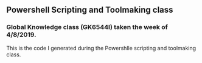 ##  Powershell Scripting and Toolmaking class
### Global Knowledge class (GK6544l) taken the week of 4/8/2019.

This is the code I generated during the Powershlle scripting and toolmaking class.
